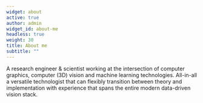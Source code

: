```yaml
---
widget: about
active: true
author: admin
widget_id: about-me
headless: true
weight: 30
title: About me
subtitle: ""
---
```

<!--StartFragment-->

A research engineer & scientist working at the intersection of computer graphics, computer (3D) vision and machine learning technologies. All-in-all a versatile technologist that can flexibly transition between theory and implementation with experience that spans the entire modern data-driven vision stack.

<!--EndFragment-->